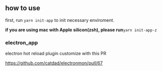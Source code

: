 ## how to use

first, run `yarn init-app` to init necessary enviroment.

**if you are using mac with Apple silicon(zsh), please run**`yarn init-app-z`

### electron_app

electron hot reload plugin customize with this PR

https://github.com/catdad/electronmon/pull/67
